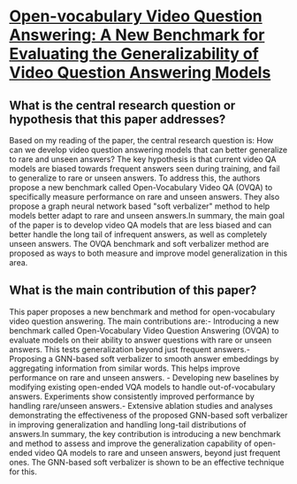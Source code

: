 # [Open-vocabulary Video Question Answering: A New Benchmark for Evaluating   the Generalizability of Video Question Answering Models](https://arxiv.org/abs/2308.09363)

## What is the central research question or hypothesis that this paper addresses?

Based on my reading of the paper, the central research question is: How can we develop video question answering models that can better generalize to rare and unseen answers? The key hypothesis is that current video QA models are biased towards frequent answers seen during training, and fail to generalize to rare or unseen answers. To address this, the authors propose a new benchmark called Open-Vocabulary Video QA (OVQA) to specifically measure performance on rare and unseen answers. They also propose a graph neural network based "soft verbalizer" method to help models better adapt to rare and unseen answers.In summary, the main goal of the paper is to develop video QA models that are less biased and can better handle the long tail of infrequent answers, as well as completely unseen answers. The OVQA benchmark and soft verbalizer method are proposed as ways to both measure and improve model generalization in this area.


## What is the main contribution of this paper?

This paper proposes a new benchmark and method for open-vocabulary video question answering. The main contributions are:- Introducing a new benchmark called Open-Vocabulary Video Question Answering (OVQA) to evaluate models on their ability to answer questions with rare or unseen answers. This tests generalization beyond just frequent answers.- Proposing a GNN-based soft verbalizer to smooth answer embeddings by aggregating information from similar words. This helps improve performance on rare and unseen answers. - Developing new baselines by modifying existing open-ended VQA models to handle out-of-vocabulary answers. Experiments show consistently improved performance by handling rare/unseen answers.- Extensive ablation studies and analyses demonstrating the effectiveness of the proposed GNN-based soft verbalizer in improving generalization and handling long-tail distributions of answers.In summary, the key contribution is introducing a new benchmark and method to assess and improve the generalization capability of open-ended video QA models to rare and unseen answers, beyond just frequent ones. The GNN-based soft verbalizer is shown to be an effective technique for this.
